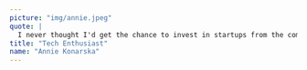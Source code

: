 ```yaml
---
picture: "img/annie.jpeg"
quote: |
  I never thought I'd get the chance to invest in startups from the comfort of my home - Go Fund Yourself is curing years of FOMO !!
title: "Tech Enthusiast"
name: "Annie Konarska"
---
```

